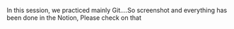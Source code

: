 In this session, we practiced mainly Git....So screenshot and everything has been done in the Notion, Please check on that
